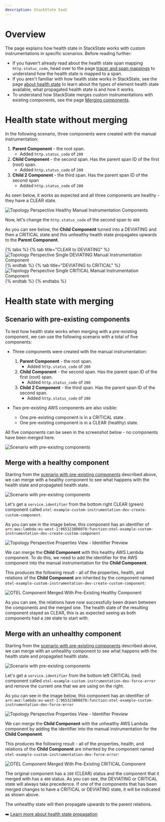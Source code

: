 ```yaml
---
description: StackState SaaS
---
```


# Overview

The page explains how health state in StackState works with custom instrumentations in specific scenarios. Before reading further:

* If you haven't already read about the health state span mapping `http.status_code`, head over to the page [tracer and span mappings](/stackpacks/integrations/opentelemetry/manual-instrumentation/tracer-and-span-mappings.md) to understand how the health state is mapped to a span. 
* If you aren't familiar with how health state works in StackState, see the page [about health state](/use/concepts/health-state.md) to learn about the types of element health state available, what propagated health state is and how it works.
* To understand how StackState merges custom instrumentations with existing components, see the page [Merging components](merging.md).

# Health state without merging

In the following scenario, three components were created with the manual instrumentation:

1. **Parent Component** - the root span.
   - Added `http.status_code` of `200`
2. **Child Component** - the second span. Has the parent span ID of the first (root) span.
   - Added `http.status_code` of `200`
3. **Child 2 Component** - the third span. Has the parent span ID of the second span
   - Added `http.status_code` of `200`

As seen below, it works as expected and all three components are healthy - they have a CLEAR state.

![Topology Perspective Healthy Manual Instrumentation Components](../../../../.gitbook/assets/v51_otel_topology_perspective_healthy_component.png)

Now, let's change the `http.status_code` of the second span to `400`

As you can see below, the **Child Component** turned into a DEVIATING and then a CRITICAL state and this unhealthy health state propagates upwards to the **Parent Component**.

{% tabs %}
{% tab title="CLEAR to DEVIATING" %}
![Topology Perspective Single DEVIATING Manual Instrumentation Component](../../../../.gitbook/assets/v51_otel_topology_perspective_deviating_component.png)
{% endtab %}
{% tab title="DEVIATING to CRITICAL" %}
![Topology Perspective Single CRITICAL Manual Instrumentation Component](../../../../.gitbook/assets/v51_otel_topology_perspective_critical_component.png)
{% endtab %}
{% endtabs %}

# Health state with merging

## Scenario with pre-existing components

To test how health state works when merging with a pre-existing component, we can use the following scenario with a total of five components:

* Three components were created with the manual instrumentation:

  1. **Parent Component** - the root span.
     - Added `http.status_code` of `200`
  2. **Child Component** - the second span. Has the parent span ID of the first (root) span.
     - Added `http.status_code` of `200`
  3. **Child 2 Component** - the third span. Has the parent span ID of the second span.
     - Added `http.status_code` of `200`

* Two pre-existing AWS components are also visible:
  * One pre-existing component is in a CRITICAL state .
  * One pre-existing component is in a CLEAR (healthy) state. 

All five components can be seen in the screenshot below - no components have been merged here.

![Scenario with pre-existing components](../../../../.gitbook/assets/v51_otel_scenario_pre-existing_components.png)

## Merge with a healthy component

Starting from the [scenario with pre-existing components](#scenario-with-pre-existing-components) described above, we can merge with a healthy component to see what happens with the health state and propagated health state. 

![Scenario with pre-existing components](../../../../.gitbook/assets/v51_otel_scenario_pre-existing_components.png)

Let's get a `service.identifier` from the bottom right CLEAR (green) component called `otel-example-custom-instrumentation-dev-create-custom-component`.

As you can see in the image below, this component has an identifier of `arn:aws:lambda:eu-west-1:965323806078:function:otel-example-custom-instrumentation-dev-create-custom-component`

![Topology Perspective Properties View - Identifier Preview](../../../../.gitbook/assets/v51_otel_traces_merge_with_healthy.png)

We can merge the **Child Component** with this healthy AWS Lambda component. To do this, we need to add the identifier for the AWS component into the manual instrumentation for the **Child Component**.

This produces the following result - all of the properties, health, and relations of the **Child Component** are inherited by the component named `otel-example-custom-instrumentation-dev-create-custom-component`:

![OTEL Component Merged With Pre-Existing Healthy Component](../../../../.gitbook/assets/v51_otel_traces_merge_with_healthy_complete.png)

As you can see, the relations have now successfully been drawn between the components and the merged one. The health state of the resulting component stayed as CLEAR, this is as expected seeing as both components had a `200` state to start with.

## Merge with an unhealthy component

Starting from the [scenario with pre-existing components](#scenario-with-pre-existing-components) described above, we can merge with an unhealthy component to see what happens with the health state and propagated health state. 

![Scenario with pre-existing components](../../../../.gitbook/assets/v51_otel_scenario_pre-existing_components.png)

Let's get a `service.identifier` from the bottom left CRITICAL (red) component called `otel-example-custom-instrumentation-dev-force-error` and remove the current one that we are using on the right.

As you can see in the image below, this component has an identifier of `arn:aws:lambda:eu-west-1:965323806078:function:otel-example-custom-instrumentation-dev-force-error`

![Topology Perspective Properties View - Identifier Preview](../../../../.gitbook/assets/v51_otel_traces_merge_with_critical.png)

We can merge the **Child Component** with the unhealthy AWS Lambda component by adding the identifier into the manual instrumentation for the **Child Component**.

This produces the following result - all of the properties, health, and relations of the **Child Component** are inherited by the component named `otel-example-custom-instrumentation-dev-force-error`:

![OTEL Component Merged With Pre-Existing CRITICAL Component](../../../../.gitbook/assets/v51_otel_traces_merge_with_critical_complete.png)

The original component has a `200` (CLEAR) status and the component that it merged with has a `400` status. As you can see, the DEVIATING or CRITICAL state will always take precedence. If one of the components that has been merged changes to have a CRITICAL or DEVIATING state, it will be indicated as shown above.

The unhealthy state will then propagate upwards to the parent relations.

➡️ [Learn more about health state propagation](/use/concepts/health-state.md#element-propagated-health-state)